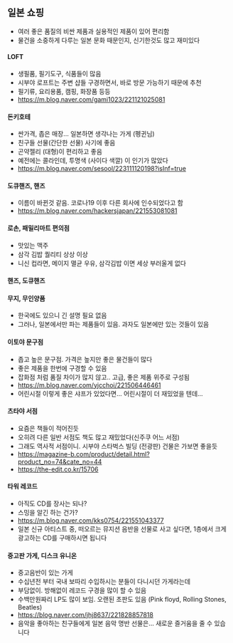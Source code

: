 ## 일본 쇼핑
- 여러 좋은 품질의 비싼 제품과 실용적인 제품이 있어 편리함
- 물건을 소중하게 다루는 일본 문화 때문인지, 신기한것도 많고 재미있다

#### LOFT
- 생필품, 필기도구, 식품들이 많음
- 시부야 로프트는 주변 샵들 구경하면서, 바로 방문 가능하기 때문에 추천
- 필기류, 요리용품, 캠핑, 화장품 등등
- https://m.blog.naver.com/gami1023/221121025081

#### 돈키호테
- 싼가격, 좁은 매장... 일본하면 생각나는 가게 (펭귄님) 
- 친구들 선물(간단한 선물) 사기에 좋음
- 곤약젤리 (대형)이 편리하고 좋음
- 예전에는 콜라인데, 투명색 (사이다 색깔) 이 인기가 많았다
- https://m.blog.naver.com/sesool/223111120198?isInf=true

#### 도큐핸즈, 핸즈
- 이름이 바뀐것 같음. 코로나19 이후 다른 회사에 인수되었다고 함
- https://m.blog.naver.com/hackersjapan/221553081081
  
#### 로손, 패밀리마트 편의점
- 맛있는 맥주
- 삼각 김밥 퀄리티 상상 이상
- 니신 컵라면, 메이지 멸균 우유, 삼각김밥 이면 세상 부러울게 없다

#### 핸즈, 도큐핸즈

#### 무지, 무인양품
- 한국에도 있으니 긴 설명 필요 없음
- 그러나, 일본에서만 파는 제품들이 있음. 과자도 일본에만 있는 것들이 있음

#### 이토야 문구점
- 좁고 높은 문구점. 가격은 높지만 좋은 물건들이 많다
- 좋은 제품을 한번에 구경할 수 있음
- 잡화점 처럼 품질 차이가 많지 않고.. 고급, 좋은 제품 위주로 구성됨
- https://m.blog.naver.com/yjcchoi/221506446461
- 어린시절 이렇게 좋은 샤프가 있었다면... 어린시절이 더 재밌었을 텐데...

#### 츠타야 서점
- 요즘은 책들이 적어진듯
- 오히려 다른 일반 서점도 책도 많고 재밌었다(신주쿠 어느 서점)
- 그래도 역사적 서점이니. 시부야 스타벅스 빌딩 (전광판) 건물은 가보면 좋을듯
- https://magazine-b.com/product/detail.html?product_no=74&cate_no=44
- https://the-edit.co.kr/15706

#### 타워 레코드
- 아직도 CD를 장사는 되나?
- 스밍을 알긴 하는 건가?
- https://m.blog.naver.com/kks0754/221551043377
- 일본 신규 아티스트 중, 떠오르는 뮤지션 음반을 선물로 사고 싶다면, 1층에서 크게 광고하는 CD를 구매하시면 됩니다

#### 중고판 가게, 디스크 유니온
- 중고음반이 있는 가게
- 수십년전 부터 국내 보따리 수입하시는 분들이 다니시던 가게라는데
- 부담없이. 방해없이 레코드 구경을 많이 할 수 있음
- 수백만원짜리 LP도 많이 보임. 오랜된 초판도 있음 (Pink floyd, Rolling Stones, Beatles)
- https://blog.naver.com/jhj8637/221828857818
- 음악을 좋아하는 친구들에게 일본 음악 명반 선물은... 새로운 즐거움을 줄 수 있습니다


